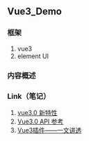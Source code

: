 ## Vue3_Demo

### 框架

1. vue3
2. element UI

### 内容概述

### Link（笔记）

1. [vue3.0 新特性](https://blog.csdn.net/weixin_36774307/article/details/127603127)
2. [Vue3.0 API 参考](https://cn.vuejs.org/api/)
3. [Vue3插件——一文讲透](https://blog.csdn.net/qq_31968791/article/details/131167956)